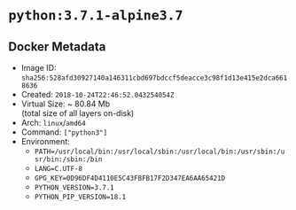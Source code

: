 # `python:3.7.1-alpine3.7`

## Docker Metadata

- Image ID: `sha256:528afd30927140a146311cbd697bdccf5deacce3c98f1d13e415e2dca6618636`
- Created: `2018-10-24T22:46:52.043254054Z`
- Virtual Size: ~ 80.84 Mb  
  (total size of all layers on-disk)
- Arch: `linux`/`amd64`
- Command: `["python3"]`
- Environment:
  - `PATH=/usr/local/bin:/usr/local/sbin:/usr/local/bin:/usr/sbin:/usr/bin:/sbin:/bin`
  - `LANG=C.UTF-8`
  - `GPG_KEY=0D96DF4D4110E5C43FBFB17F2D347EA6AA65421D`
  - `PYTHON_VERSION=3.7.1`
  - `PYTHON_PIP_VERSION=18.1`
